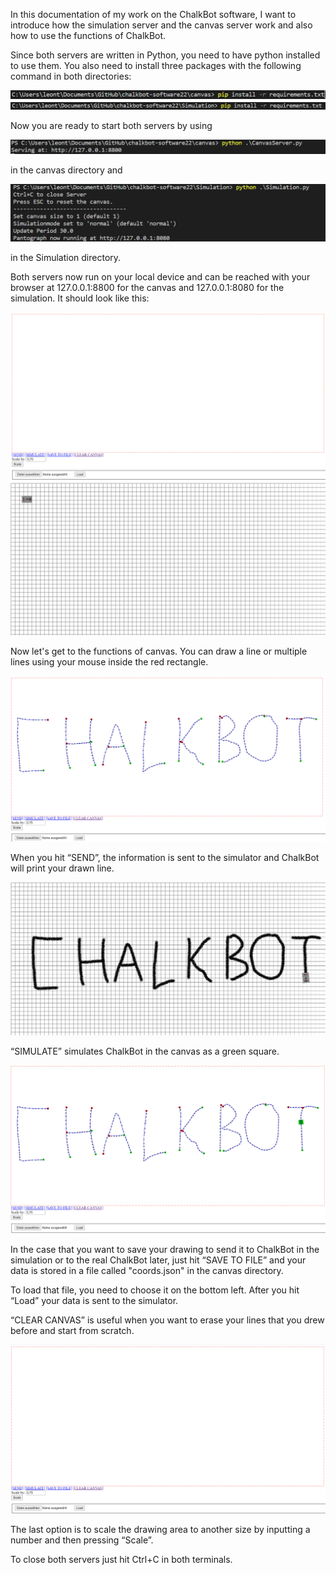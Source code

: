 In this documentation of my work on the ChalkBot software, I want to introduce how the simulation server and the canvas server work and also how to use the functions of ChalkBot.

Since both servers are written in Python, you need to have python installed to use them. You also need to install three packages with the following command in both directories:

![Requirements for canvas](../../img/canvas-simulation/requirementsCanvas.png)
![Requirements for simulation](../../img/canvas-simulation/requirementsSimulation.png)

Now you are ready to start both servers by using 

![Start canvas](../../img/canvas-simulation/startCanvas.png)

in the canvas directory and

![Start simulation](../../img/canvas-simulation/startSimulation.png)

in the Simulation directory.

Both servers now run on your local device and can be reached with your browser at 
127.0.0.1:8800 for the canvas and 127.0.0.1:8080 for the simulation. It should look like this:

![Start canvas in browser](../../img/canvas-simulation/startCanvasBrowser.png) ![Start simulation in browser](../../img/canvas-simulation/startSimulationBrowser.png)	

Now let's get to the functions of canvas. You can draw a line or multiple lines using your mouse inside the red rectangle. 

![Lines in canvas](../../img/canvas-simulation/drawingCanvas.png)	

When you hit “SEND”, the information is sent to the simulator and ChalkBot will print your drawn line.

![Simulation from canvas](../../img/canvas-simulation/drawingSimulation.png)	

“SIMULATE” simulates ChalkBot in the canvas as a green square.

![Simulation in canvas](../../img/canvas-simulation/simulateCanvas.png)

In the case that you want to save your drawing to send it to ChalkBot in the simulation or to the real ChalkBot later, just hit “SAVE TO FILE” and your data is stored in a file called "coords.json" in the canvas directory. 

To load that file, you need to choose it on the bottom left. After you hit “Load” your data is sent to the simulator.

“CLEAR CANVAS” is useful when you want to erase your lines that you drew before and start from scratch.

![Cleared canvas](../../img/canvas-simulation/clearCanvas.png)

The last option is to scale the drawing area to another size by inputting a number and then pressing “Scale”.

To close both servers just hit Ctrl+C in both terminals.
